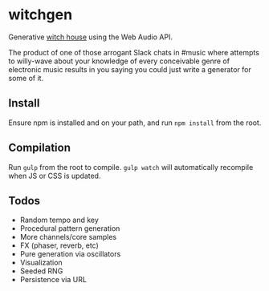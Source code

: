 witchgen
========

Generative [witch house](http://en.wikipedia.org/wiki/Witch_house_(music_genre)) using the Web Audio API.

The product of one of those arrogant Slack chats in #music where attempts to willy-wave about your knowledge of every conceivable genre of electronic music results in you saying you could just write a generator for some of it.

Install
-------

Ensure npm is installed and on your path, and run `npm install` from the root.

Compilation
-----------

Run `gulp` from the root to compile.  `gulp watch` will automatically recompile when JS or CSS is updated.

Todos
-----

 * Random tempo and key
 * Procedural pattern generation
 * More channels/core samples
 * FX (phaser, reverb, etc)
 * Pure generation via oscillators
 * Visualization
 * Seeded RNG
 * Persistence via URL
